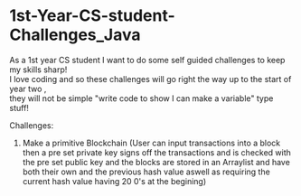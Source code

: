 # 1st-Year-CS-student-Challenges_Java
As a 1st year CS student I want to do some self guided challenges to keep my skills sharp!                                                                                                  
I love coding and so these challenges will go right the way up to the start of year two ,                                                             
they will not be simple "write code to show I can make a variable" type stuff!

Challenges:
1. Make a primitive Blockchain (User can input transactions into a block then a pre set private key signs off the transactions and is checked with the pre set public key and the blocks are stored in an Arraylist and have both their own and the previous hash value aswell as requiring the current hash value having 20 0's at the begining)
